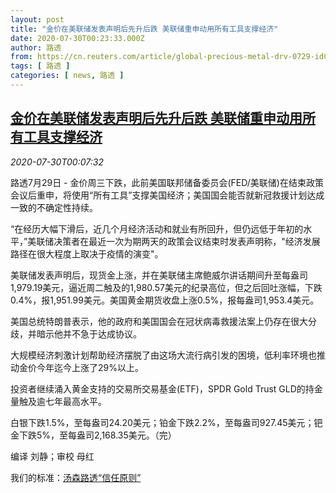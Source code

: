```yaml
---
layout: post
title: "金价在美联储发表声明后先升后跌 美联储重申动用所有工具支撑经济"
date: 2020-07-30T00:23:33.000Z
author: 路透
from: https://cn.reuters.com/article/global-precious-metal-drv-0729-idCNKCS24V00N
tags: [ 路透 ]
categories: [ news, 路透 ]
---
```

<!--1596068613000-->
[金价在美联储发表声明后先升后跌 美联储重申动用所有工具支撑经济](https://cn.reuters.com/article/global-precious-metal-drv-0729-idCNKCS24V00N)
------

<div>
<div><i>2020-07-30T00:07:32</i></div><div class="StandardArticleBody_body"><p>路透7月29日 - 金价周三下跌，此前美国联邦储备委员会(FED/美联储)在结束政策会议后重申，将使用“所有工具”支撑美国经济；美国国会能否就新冠救援计划达成一致的不确定性持续。 </p><p>“在经历大幅下滑后，近几个月经济活动和就业有所回升，但仍远低于年初的水平，”美联储决策者在最近一次为期两天的政策会议结束时发表声明称，"经济发展路径在很大程度上取决于疫情的演变"。 </p><p>美联储发表声明后，现货金上涨，并在美联储主席鲍威尔讲话期间升至每盎司1,979.19美元，逼近周二触及的1,980.57美元的纪录高位，但之后回吐涨幅，下跌0.4%，报1,951.99美元。美国黄金期货收盘上涨0.5%，报每盎司1,953.4美元。 </p><p>美国总统特朗普表示，他的政府和美国国会在冠状病毒救援法案上仍存在很大分歧，并暗示他并不急于达成协议。 </p><p>大规模经济刺激计划帮助经济摆脱了由这场大流行病引发的困境，低利率环境也推动金价今年迄今上涨了29%以上。 </p><p>投资者继续涌入黄金支持的交易所交易基金(ETF)，SPDR Gold Trust GLD的持金量触及逾七年最高水平。 </p><p>白银下跌1.5%，至每盎司24.20美元；铂金下跌2.2%，至每盎司927.45美元；钯金下跌5%，至每盎司2,168.35美元。（完） </p><div class="Attribution_container"><div class="Attribution_attribution"><p class="Attribution_content">编译 刘静；审校 母红</p></div></div><div class="StandardArticleBody_trustBadgeContainer"><span class="StandardArticleBody_trustBadgeTitle">我们的标准：</span><span class="trustBadgeUrl"><a href="https://www.thomsonreuters.cn/content/dam/openweb/documents/pdf/china/brochures/about-us-1.pdf">汤森路透“信任原则”</a></span></div></div>
</div>
